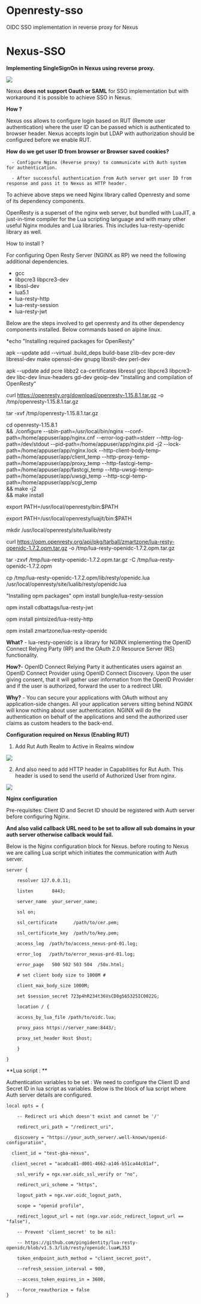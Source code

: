 # Openresty-sso
OIDC SSO implementation in reverse proxy for Nexus


# Nexus-SSO

**Implementing SingleSignOn in Nexus using reverse proxy.**

![](Images/Flow.png)

Nexus **does not support Oauth or SAML** for SSO implementation but with workaround it is possible to achieve SSO in Nexus.

**How ?**

Nexus oss allows to configure login based on RUT (Remote user authentication) where the user ID can be passed which is authenticated to browser header. Nexus accepts login but
LDAP with authorization should be configured before we enable RUT.

**How do we get user ID from browser or Browser saved cookies?**

      - Configure Nginx (Reverse proxy) to communicate with Auth system for authentication.

      - After successful authentication from Auth server get user ID from response and pass it to Nexus as HTTP header.

To achieve above steps we need Nginx library called Openresty and some of its dependency components.

OpenResty   is a superset of the nginx web server, but bundled with LuaJIT, a just-in-time compiler for the Lua scripting language and with many other useful Nginx modules 
and Lua libraries. This includes lua-resty-openidc library as well.

How to install ?

For configuring Open Resty Server (NGINX as RP) we need the following additional dependencies.

  * gcc
*   libpcre3 libpcre3-dev
*   libssl-dev
*   lua5.1
*   lua-resty-http
*   lua-resty-session
*   lua-resty-jwt


Below are the steps involved to get openresty and its other dependency components installed. Below commands based on alpine linux.

*echo "Installing required packages for OpenResty"

apk --update add --virtual .build_deps build-base zlib-dev pcre-dev libressl-dev make openssl-dev gnupg libxslt-dev perl-dev

apk --update add pcre libbz2 ca-certificates libressl gcc  libpcre3 libpcre3-dev libc-dev linux-headers gd-dev geoip-dev
"Installing and compilation of OpenResty“

curl https://openresty.org/download/openresty-1.15.8.1.tar.gz -o /tmp/openresty-1.15.8.1.tar.gz

tar -xvf /tmp/openresty-1.15.8.1.tar.gz

cd openresty-1.15.8.1 \
&& ./configure  --sbin-path=/usr/local/bin/nginx --conf-path=/home/appuser/app/nginx.cnf  --error-log-path=stderr --http-log-path=/dev/stdout --pid-path=/home/appuser/app/nginx.pid -j2  --lock-path=/home/appuser/app/nginx.lock  --http-client-body-temp-path=/home/appuser/app/client_temp  --http-proxy-temp-path=/home/appuser/app/proxy_temp  --http-fastcgi-temp-path=/home/appuser/app/fastcgi_temp  --http-uwsgi-temp-path=/home/appuser/app/uwsgi_temp  --http-scgi-temp-path=/home/appuser/app/scgi_temp \
 && make -j2 \
  && make install
  
export PATH=/usr/local/openresty/bin:$PATH

export PATH=/usr/local/openresty/luajit/bin:$PATH

mkdir /usr/local/openresty/site/lualib/resty

curl https://opm.openresty.org/api/pkg/tarball/zmartzone/lua-resty-openidc-1.7.2.opm.tar.gz -o /tmp/lua-resty-openidc-1.7.2.opm.tar.gz

tar -zxvf /tmp/lua-resty-openidc-1.7.2.opm.tar.gz -C /tmp/lua-resty-openidc-1.7.2.opm

cp /tmp/lua-resty-openidc-1.7.2.opm/lib/resty/openidc.lua  /usr/local/openresty/site/lualib/resty/openidc.lua

"Installing opm packages"
opm install bungle/lua-resty-session 

opm install cdbattags/lua-resty-jwt

opm install pintsized/lua-resty-http

opm install zmartzone/lua-resty-openidc

**What?** - lua-resty-openidc is a library for NGINX implementing the OpenID Connect Relying Party (RP) and the OAuth 2.0 Resource Server (RS) functionality. 
 

**How?**- OpenID Connect Relying Party it authenticates users against an OpenID Connect Provider using OpenID Connect Discovery. Upon the user giving consent, that it will
gather user information from the OpenID Provider and if the user is authorized, forward the user to a redirect URI.
 

**Why?** -  You can secure your applications with OAuth without any application-side changes. All your application servers sitting behind NGINX will know nothing about user 
authentication. NGINX will do the authentication on behalf of the applications and send the authorized user claims as custom headers to the back-end.

**Configuration required on Nexus (Enabling RUT)**

1. Add Rut Auth Realm  to Active in  Realms window 

![](Images/Realms.png)


2. And also need to add HTTP header in Capabilities for Rut Auth. This header is used to send the userId of Authorized User from nginx. 

![](Images/RUT2.png)

**Nginx configuration**

Pre-requisites:  Client ID and Secret ID should be registered with Auth server before configuring Nginx. 

**And also valid callback URL need to be set to allow all sub domains in your auth server otherwise callback would fail.**

Below is the Nginx configuration block for Nexus. before routing to Nexus we are calling Lua script which initiates the communication with Auth server.

```
server {

    resolver 127.0.0.11;
    
    listen       8443;
    
    server_name  your_server_name;
    
    ssl on;
    
    ssl_certificate      /path/to/cer.pem;
    
    ssl_certificate_key  /path/to/key.pem;
    
    access_log  /path/to/access_nexus-prd-01.log;
    
    error_log   /path/to/error_nexus-prd-01.log;
    
    error_page   500 502 503 504  /50x.html;
    
    # set client body size to 1000M #
    
    client_max_body_size 1000M; 
    
    set $session_secret 723p4hR234t36VsCD8g565325IC0022G;
    
    location / {
    
    access_by_lua_file /path/to/oidc.lua;
    
    proxy_pass https://server_name:8443/;
    
    proxy_set_header Host $host;
    
    }
 
}
```

**Lua script : **

Authentication variables to be set : We need to configure the Client ID and Secret ID in lua script as variables. 
Below is the block of lua script where Auth server details are configured.

```
local opts = {

    -- Redirect uri which doesn't exist and cannot be '/'
    
    redirect_uri_path = "/redirect_uri",
    
   discovery = "https://your_auth_server/.well-known/openid-configuration",
   
  client_id = "test-gba-nexus",
  
  client_secret = "aca0ca81-d001-4662-a146-b51ca44c81af",
  
    ssl_verify = ngx.var.oidc_ssl_verify or "no",
    
    redirect_uri_scheme = "https",
    
    logout_path = ngx.var.oidc_logout_path,
    
    scope = "openid profile",
    
    redirect_logout_url = not (ngx.var.oidc_redirect_logout_url == "false"),
    
    -- Prevent 'client_secret' to be nil:
    
    -- https://github.com/pingidentity/lua-resty-openidc/blob/v1.5.3/lib/resty/openidc.lua#L353
    
    token_endpoint_auth_method = "client_secret_post",
    
    --refresh_session_interval = 900,
    
    --access_token_expires_in = 3600,
    
    --force_reauthorize = false
}
```

